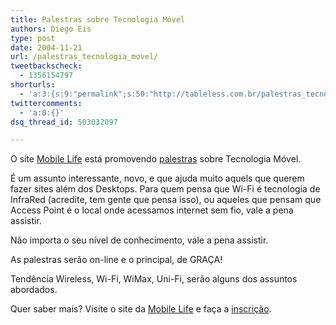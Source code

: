 ```yaml
---
title: Palestras sobre Tecnologia Móvel
authors: Diego Eis
type: post
date: 2004-11-21
url: /palestras_tecnologia_movel/
tweetbackscheck:
  - 1356154797
shorturls:
  - 'a:3:{s:9:"permalink";s:50:"http://tableless.com.br/palestras_tecnologia_movel";s:7:"tinyurl";s:26:"http://tinyurl.com/3hrkuby";s:4:"isgd";s:19:"http://is.gd/5xNiyr";}'
twittercomments:
  - 'a:0:{}'
dsq_thread_id: 503032097

---
```

O site [Mobile Life][1] está promovendo [palestras][2] sobre Tecnologia Móvel.
              
É um assunto interessante, novo, e que ajuda muito aquels que querem fazer sites além dos Desktops. Para quem pensa que Wi-Fi é tecnologia de InfraRed (acredite, tem gente que pensa isso), ou aqueles que pensam que Access Point é o local onde acessamos internet sem fio, vale a pena assistir.
              
Não importa o seu nível de conhecimento, vale a pena assistir. 

As palestras serão on-line e o principal, de GRAÇA!
              
Tendência Wireless, Wi-Fi, WiMax, Uni-Fi, serão alguns dos assuntos abordados. 

Quer saber mais? Visite o site da [Mobile Life][1] e faça a [inscrição][3].

 [1]: http://www.mobilelife.com.br/
 [2]: http://www.mobilelife.com.br/questionario/
 [3]: http://mobilelife.com.br/questionario/